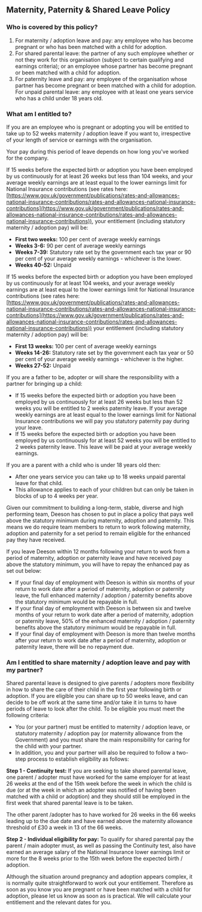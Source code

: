 ## Maternity, Paternity & Shared Leave Policy

### Who is covered by this policy?
1. For maternity / adoption leave and pay: any employee who has become pregnant or who has been matched with a child for adoption.
2. For shared parental leave: the partner of any such employee whether or not they work for this organisation (subject to certain qualifying and earnings criteria); or an employee whose partner has become pregnant or been matched with a child for adoption.
3. For paternity leave and pay: any employee of the organisation whose partner has become pregnant or been matched with a child for adoption. For unpaid parental leave: any employee with at least one years service who has a child under 18 years old.

### What am I entitled to?

If you are an employee who is pregnant or adopting you will be entitled to take up to 52 weeks maternity / adoption leave if you want to, irrespective of your length of service or earnings with the organisation.

Your pay during this period of leave depends on how long you've worked for the company. 

If 15 weeks before the expected birth or adoption you have been employed by us continuously for at least 26 weeks but less than 104 weeks, and your average weekly earnings are at least equal to the lower earnings limit for National Insurance contributions (see rates here: [https://www.gov.uk/government/publications/rates-and-allowances-national-insurance-contributions/rates-and-allowances-national-insurance-contributions](https://www.gov.uk/government/publications/rates-and-allowances-national-insurance-contributions/rates-and-allowances-national-insurance-contributions)), your entitlement (including statutory maternity / adoption pay) will be:
  - **First two weeks:** 100 per cent of average weekly earnings
  - **Weeks 3-6:** 90 per cent of average weekly earnings
  - **Weeks 7-39:** Statutory rate set by the government each tax year or 90 per cent of your average weekly earnings - whichever is the lower.
  - **Weeks 40-52:** Unpaid

If 15 weeks before the expected birth or adoption you have been employed by us continuously for at least 104 weeks, and your average weekly earnings are at least equal to the lower earnings limit for National Insurance contributions (see rates here: [https://www.gov.uk/government/publications/rates-and-allowances-national-insurance-contributions/rates-and-allowances-national-insurance-contributions](https://www.gov.uk/government/publications/rates-and-allowances-national-insurance-contributions/rates-and-allowances-national-insurance-contributions)) your entitlement (including statutory maternity / adoption pay) will be:
  - **First 13 weeks:** 100 per cent of average weekly earnings
  - **Weeks 14-26:** Statutory rate set by the government each tax year or 50 per cent of your average weekly earnings - whichever is the higher.  
  - **Weeks 27-52:** Unpaid

If you are a father to be, adopter or will share the responsibility with a partner for bringing up a child:

- If 15 weeks before the expected birth or adoption you have been employed by us continuously for at least 26 weeks but less than 52 weeks you will be entitled to 2 weeks paternity leave. If your average weekly earnings are at least equal to the lower earnings limit for National Insurance contributions we will pay you statutory paternity pay during your leave.
- If 15 weeks before the expected birth or adoption you have been employed by us continuously for at least 52 weeks you will be entitled to 2 weeks paternity leave. This leave will be paid at your average weekly earnings.

If you are a parent with a child who is under 18 years old then:

- After one years service you can take up to 18 weeks unpaid parental leave for that child.
- This allowance applies to each of your children but can only be taken in blocks of up to 4 weeks per year.

Given our commitment to building a long-term, stable, diverse and high performing team, Deeson has chosen to put in place a policy that pays well above the statutory minimum during maternity, adoption and paternity. This means we do require team members to return to work following maternity, adoption and paternity for a set period to remain eligible for the enhanced pay they have received.

If you leave Deeson within 12 months following your return to work from a period of maternity, adoption or paternity leave and have received pay above the statutory minimum, you will have to repay the enhanced pay as set out below:

- If your final day of employment with Deeson is within six months of your return to work date after a period of maternity, adoption or paternity leave, the full enhanced maternity / adoption / paternity benefits above the statutory minimum would be repayable in full.
- If your final day of employment with Deeson is between six and twelve months of your return to work date after a period of maternity, adoption or paternity leave, 50% of the enhanced maternity / adoption / paternity benefits above the statutory minimum would be repayable in full.
- If your final day of employment with Deeson is more than twelve months after your return to work date after a period of maternity, adoption or paternity leave, there will be no repayment due.

### Am I entitled to share maternity / adoption leave and pay with my partner?
Shared parental leave is designed to give parents / adopters more flexibility in how to share the care of their child in the first year following birth or adoption. 
If you are eligible you can share up to 50 weeks leave, and can decide to be off work at the same time and/or take it in turns to have periods of leave to look after the child. To be eligible you must meet the following criteria:

- You (or your partner) must be entitled to maternity / adoption leave, or statutory maternity / adoption pay (or maternity allowance from the Government) and you must share the main responsibility for caring for the child with your partner. 
- In addition, you and your partner will also be required to follow a two-step process to establish eligibility as follows:

**Step 1 - Continuity test:** If you are seeking to take shared parental leave, one parent / adopter must have worked for the same employer for at least 26 weeks at the end of the 15th week before the week in which the child is due (or at the week in which an adopter was notified of having been matched with a child or adoption) and they should still be employed in the first week that shared parental leave is to be taken.

The other parent /adopter has to have worked for 26 weeks in the 66 weeks leading up to the due date and have earned above the maternity allowance threshold of £30 a week in 13 of the 66 weeks.

**Step 2 - Individual eligibility for pay:** To qualify for shared parental pay the parent / main adopter must, as well as passing the Continuity test, also have earned an average salary of the National Insurance lower earnings limit or more for the 8 weeks prior to the 15th week before the expected birth / adoption.

Although the situation around pregnancy and adoption appears complex, it is normally quite straightforward to work out your entitlement. Therefore as soon as you know you are pregnant or have been matched with a child for adoption, please let us know as soon as is practical. We will calculate your entitlement and the relevant dates for you.
